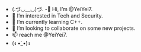 - (.づ◡﹏◡)づ.
-👋 Hi, I’m @YeiYei7.
- 👀 I’m interested in Tech and Security.
- 🌱 I’m currently learning C++.
- 💞️ I’m looking to collaborate on some new projects.
- 📫 reach me @YeiYei7.
- (ง •̀_•́)ง
<!---
YeiYei7/YeiYei7 is a ✨ special ✨ repository because its `README.md` (this file) appears on your GitHub profile.
You can click the Preview link to take a look at your changes.
--->
